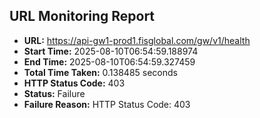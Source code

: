 ## URL Monitoring Report

- **URL:** https://api-gw1-prod1.fisglobal.com/gw/v1/health
- **Start Time:** 2025-08-10T06:54:59.188974
- **End Time:** 2025-08-10T06:54:59.327459
- **Total Time Taken:** 0.138485 seconds
- **HTTP Status Code:** 403
- **Status:** Failure
- **Failure Reason:** HTTP Status Code: 403
